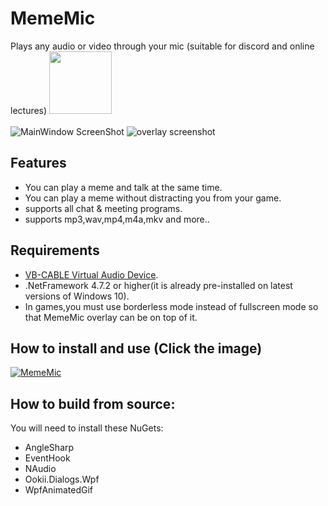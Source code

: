# MemeMic
 Plays any audio or video through your mic (suitable for discord and online lectures)
 <a href="https://www.paypal.com/paypalme/khalidwaleed0"><img src="https://user-images.githubusercontent.com/54943086/113522809-f8b8ca80-95a3-11eb-80c6-842b8dcabdd7.png" width=100/></a>
<br>
<br>
![MainWindow ScreenShot](https://user-images.githubusercontent.com/54943086/113523137-46363700-95a6-11eb-9617-5a684c9a0942.png)
![overlay screenshot](https://user-images.githubusercontent.com/54943086/113523251-f3a94a80-95a6-11eb-891e-ea051c8e380c.png)
## Features
* You can play a meme and talk at the same time.
* You can play a meme without distracting you from your game.
* supports all chat & meeting programs.
* supports mp3,wav,mp4,m4a,mkv and more..
## Requirements
* [VB-CABLE Virtual Audio Device](https://vb-audio.com/Cable/).
* .NetFramework 4.7.2 or higher(it is already pre-installed on latest versions of Windows 10).
* In games,you must use borderless mode instead of fullscreen mode so that MemeMic overlay can be on top of it.
## How to install and use (Click the image)
[![MemeMic](https://img.youtube.com/vi/EYm-vHmgWEk/0.jpg)](https://www.youtube.com/watch?v=EYm-vHmgWEk)
## How to build from source:
You will need to install these NuGets:
* AngleSharp
* EventHook
* NAudio
* Ookii.Dialogs.Wpf
* WpfAnimatedGif
